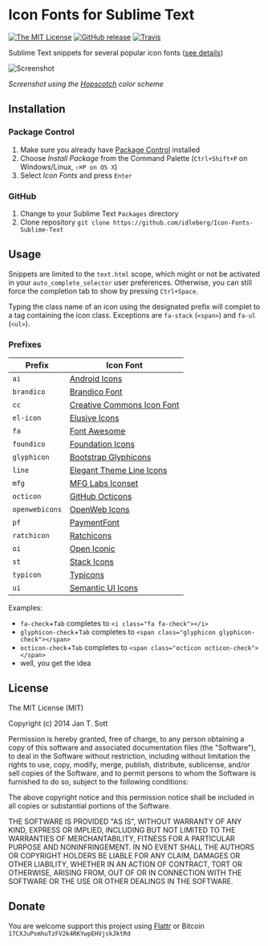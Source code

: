 # Icon Fonts for Sublime Text

[![The MIT License](https://img.shields.io/badge/license-MIT-orange.svg?style=flat-square)](http://opensource.org/licenses/MIT)
[![GitHub release](https://img.shields.io/github/release/idleberg/Icon-Fonts-Sublime-Text.svg?style=flat-square)](https://github.com/idleberg/Icon-Fonts-Sublime-Text/releases)
[![Travis](https://img.shields.io/travis/idleberg/Icon-Fonts-Sublime-Text.svg?style=flat-square)](https://travis-ci.org/idleberg/Icon-Fonts-Sublime-Text)

Sublime Text snippets for several popular icon fonts ([see details](#prefixes))

![Screenshot](https://raw.github.com/idleberg/Icon-Fonts-Sublime-Text/master/screenshot.gif)

*Screenshot using the [Hopscotch](https://github.com/idleberg/Hopscotch) color scheme*

## Installation

### Package Control

1. Make sure you already have [Package Control](http://wbond.net/sublime_packages/package_control/) installed
2. Choose *Install Package* from the Command Palette (`Ctrl+Shift+P` on Windows/Linux, `⇧⌘P on OS X`)
3. Select *Icon Fonts* and press `Enter`

### GitHub

1. Change to your Sublime Text `Packages` directory
2. Clone repository `git clone https://github.com/idleberg/Icon-Fonts-Sublime-Text`

## Usage

Snippets are limited to the `text.html` scope, which might or not be activated in your `auto_complete_selector` user preferences. Otherwise, you can still force the completion tab to show by pressing `Ctrl+Space`.

Typing the class name of an icon using the designated prefix will complet to a tag containing the icon class. Exceptions are `fa-stack` (`<span>`) and `fa-ul` (`<ul>`).

### Prefixes

Prefix         | Icon Font
---------------|----------
`ai`           | [Android Icons](http://www.androidicons.com/)
`brandico`     | [Brandico Font](https://github.com/fontello/brandico.font)
`cc`           | [Creative Commons Icon Font](http://cc-icons.github.io/)
`el-icon`      | [Elusive Icons](http://shoestrap.org/downloads/elusive-icons-webfont/)
`fa`           | [Font Awesome](http://fontawesome.io/)
`foundico`     | [Foundation Icons](http://zurb.com/playground/foundation-icons)
`glyphicon`    | [Bootstrap Glyphicons](http://getbootstrap.com/components/#glyphicons)
`line`         | [Elegant Theme Line Icons](http://www.elegantthemes.com/blog/resources/how-to-use-and-embed-an-icon-font-on-your-website)
`mfg`          | [MFG Labs Iconset](http://mfglabs.github.io/mfglabs-iconset/)
`octicon`      | [GitHub Octicons](https://octicons.github.com/)
`openwebicons` | [OpenWeb Icons](http://pfefferle.github.io/openwebicons/)
`pf`           | [PaymentFont](http://paymentfont.io/)
`ratchicon`    | [Ratchicons](http://goratchet.com/components/#ratchicons)
`oi`           | [Open Iconic](https://useiconic.com/open/)
`st`           | [Stack Icons](http://stackicons.com/)
`typicon`      | [Typicons](http://typicons.com/)
`ui`           | [Semantic UI Icons](http://semantic-ui.com/elements/icon.html)

Examples:

* `fa-check`+`Tab` completes to `<i class="fa fa-check"></i>`
* `glyphicon-check`+`Tab` completes to `<span class="glyphicon glyphicon-check"></span>`
* `octicon-check`+`Tab` completes to `<span class="octicon octicon-check"></span>`
* well, you get the idea

## License

The MIT License (MIT)

Copyright (c) 2014 Jan T. Sott

Permission is hereby granted, free of charge, to any person obtaining a copy of this software and associated documentation files (the "Software"), to deal in the Software without restriction, including without limitation the rights to use, copy, modify, merge, publish, distribute, sublicense, and/or sell copies of the Software, and to permit persons to whom the Software is furnished to do so, subject to the following conditions:

The above copyright notice and this permission notice shall be included in all copies or substantial portions of the Software.

THE SOFTWARE IS PROVIDED "AS IS", WITHOUT WARRANTY OF ANY KIND, EXPRESS OR IMPLIED, INCLUDING BUT NOT LIMITED TO THE WARRANTIES OF MERCHANTABILITY, FITNESS FOR A PARTICULAR PURPOSE AND NONINFRINGEMENT. IN NO EVENT SHALL THE AUTHORS OR COPYRIGHT HOLDERS BE LIABLE FOR ANY CLAIM, DAMAGES OR OTHER LIABILITY, WHETHER IN AN ACTION OF CONTRACT, TORT OR OTHERWISE, ARISING FROM, OUT OF OR IN CONNECTION WITH THE SOFTWARE OR THE USE OR OTHER DEALINGS IN THE SOFTWARE.

## Donate

You are welcome support this project using [Flattr](https://flattr.com/submit/auto?user_id=idleberg&url=https://github.com/idleberg/Icon-Fonts-Sublime-Text) or Bitcoin `17CXJuPsmhuTzFV2k4RKYwpEHVjskJktRd`
